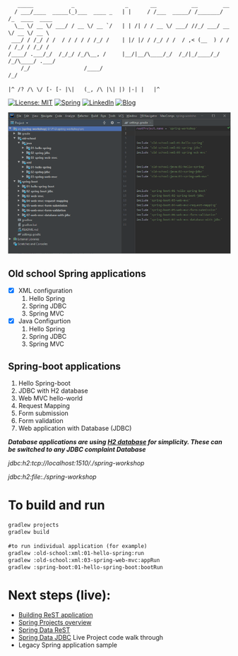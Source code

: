```
   _____            _                _       __           __        __                
  / ___/____  _____(_)___  ____ _   | |     / /___  _____/ /_______/ /_  ____  ____   
  \__ \/ __ \/ ___/ / __ \/ __ `/   | | /| / / __ \/ ___/ //_/ ___/ __ \/ __ \/ __ \ 
 ___/ / /_/ / /  / / / / / /_/ /    | |/ |/ / /_/ / /  / ,< (__  ) / / / /_/ / /_/ / 
/____/ .___/_/  /_/_/ /_/\__, /     |__/|__/\____/_/  /_/|_/____/_/ /_/\____/ .___/   
    /_/                 /____/                                             /_/        

|^ /? /\ \/ [- [- |\|   (_, /\ |\| |) |-| |   |^
```

[![License: MIT](https://img.shields.io/badge/License-MIT-yellow.svg)](https://opensource.org/licenses/MIT)
[![Spring](https://img.shields.io/badge/Spring-framework-brightgreen)](https://spring.io/)
[![LinkedIn](https://img.shields.io/badge/Praveen-LinkedIn-blue)](https://in.linkedin.com/in/praveengandhi)
[![Blog](https://img.shields.io/badge/TechIt-Easy-purple)](https://techiteasypolicy.blogspot.com/)

![project](project.png)

## Old school Spring applications
- [x] XML configuration
  1. Hello Spring
  2. Spring JDBC
  3. Spring MVC
- [x] Java Configurtion
  1. Hello Spring
  2. Spring JDBC
  3. Spring MVC
## Spring-boot applications
1. Hello Spring-boot
2. JDBC with H2 database
3. Web MVC hello-world
4. Request Mapping
5. Form submission
6. Form validation
7. Web application with Database (JDBC)

_**Database applications are using [H2 database](https://h2database.com/) for simplicity. These can be switched to any JDBC complaint Database**_

_jdbc:h2:tcp://localhost:1510/./spring-workshop_

_jdbc:h2:file:./spring-workshop_

# To build and run

```shell script
gradlew projects
gradlew build

#to run individual application (for example)
gradlew :old-school:xml:01-hello-spring:run
gradlew :old-school:xml:03-spring-web-mvc:appRun
gradlew :spring-boot:01-hello-spring-boot:bootRun
```

# Next steps (live):

- [Building ReST application](https://spring.io/guides/gs/rest-service/)
- [Spring Projects overview](https://spring.io/projects)
- [Spring Data ReST](https://spring.io/projects/spring-data-rest)
- [Spring Data JDBC](https://spring.io/projects/spring-data-jdbc) Live Project code walk through
- Legacy Spring application sample

